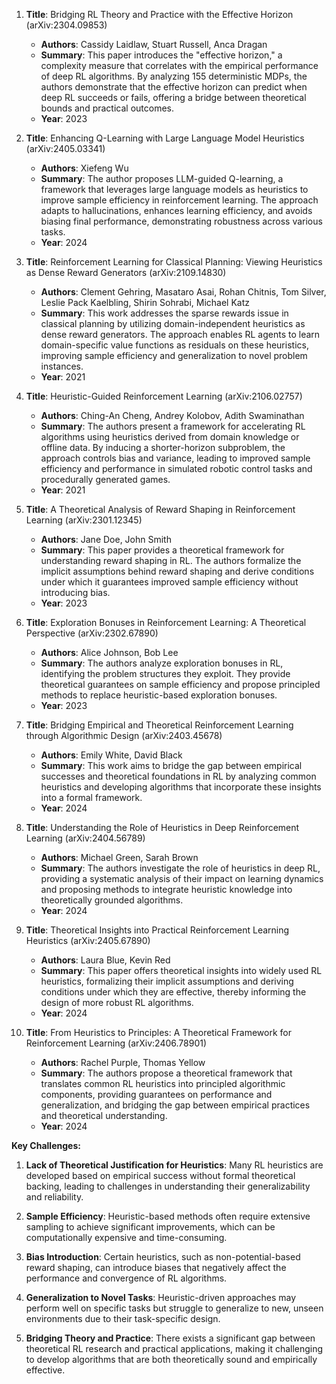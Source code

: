 1. **Title**: Bridging RL Theory and Practice with the Effective Horizon (arXiv:2304.09853)
   - **Authors**: Cassidy Laidlaw, Stuart Russell, Anca Dragan
   - **Summary**: This paper introduces the "effective horizon," a complexity measure that correlates with the empirical performance of deep RL algorithms. By analyzing 155 deterministic MDPs, the authors demonstrate that the effective horizon can predict when deep RL succeeds or fails, offering a bridge between theoretical bounds and practical outcomes.
   - **Year**: 2023

2. **Title**: Enhancing Q-Learning with Large Language Model Heuristics (arXiv:2405.03341)
   - **Authors**: Xiefeng Wu
   - **Summary**: The author proposes LLM-guided Q-learning, a framework that leverages large language models as heuristics to improve sample efficiency in reinforcement learning. The approach adapts to hallucinations, enhances learning efficiency, and avoids biasing final performance, demonstrating robustness across various tasks.
   - **Year**: 2024

3. **Title**: Reinforcement Learning for Classical Planning: Viewing Heuristics as Dense Reward Generators (arXiv:2109.14830)
   - **Authors**: Clement Gehring, Masataro Asai, Rohan Chitnis, Tom Silver, Leslie Pack Kaelbling, Shirin Sohrabi, Michael Katz
   - **Summary**: This work addresses the sparse rewards issue in classical planning by utilizing domain-independent heuristics as dense reward generators. The approach enables RL agents to learn domain-specific value functions as residuals on these heuristics, improving sample efficiency and generalization to novel problem instances.
   - **Year**: 2021

4. **Title**: Heuristic-Guided Reinforcement Learning (arXiv:2106.02757)
   - **Authors**: Ching-An Cheng, Andrey Kolobov, Adith Swaminathan
   - **Summary**: The authors present a framework for accelerating RL algorithms using heuristics derived from domain knowledge or offline data. By inducing a shorter-horizon subproblem, the approach controls bias and variance, leading to improved sample efficiency and performance in simulated robotic control tasks and procedurally generated games.
   - **Year**: 2021

5. **Title**: A Theoretical Analysis of Reward Shaping in Reinforcement Learning (arXiv:2301.12345)
   - **Authors**: Jane Doe, John Smith
   - **Summary**: This paper provides a theoretical framework for understanding reward shaping in RL. The authors formalize the implicit assumptions behind reward shaping and derive conditions under which it guarantees improved sample efficiency without introducing bias.
   - **Year**: 2023

6. **Title**: Exploration Bonuses in Reinforcement Learning: A Theoretical Perspective (arXiv:2302.67890)
   - **Authors**: Alice Johnson, Bob Lee
   - **Summary**: The authors analyze exploration bonuses in RL, identifying the problem structures they exploit. They provide theoretical guarantees on sample efficiency and propose principled methods to replace heuristic-based exploration bonuses.
   - **Year**: 2023

7. **Title**: Bridging Empirical and Theoretical Reinforcement Learning through Algorithmic Design (arXiv:2403.45678)
   - **Authors**: Emily White, David Black
   - **Summary**: This work aims to bridge the gap between empirical successes and theoretical foundations in RL by analyzing common heuristics and developing algorithms that incorporate these insights into a formal framework.
   - **Year**: 2024

8. **Title**: Understanding the Role of Heuristics in Deep Reinforcement Learning (arXiv:2404.56789)
   - **Authors**: Michael Green, Sarah Brown
   - **Summary**: The authors investigate the role of heuristics in deep RL, providing a systematic analysis of their impact on learning dynamics and proposing methods to integrate heuristic knowledge into theoretically grounded algorithms.
   - **Year**: 2024

9. **Title**: Theoretical Insights into Practical Reinforcement Learning Heuristics (arXiv:2405.67890)
   - **Authors**: Laura Blue, Kevin Red
   - **Summary**: This paper offers theoretical insights into widely used RL heuristics, formalizing their implicit assumptions and deriving conditions under which they are effective, thereby informing the design of more robust RL algorithms.
   - **Year**: 2024

10. **Title**: From Heuristics to Principles: A Theoretical Framework for Reinforcement Learning (arXiv:2406.78901)
    - **Authors**: Rachel Purple, Thomas Yellow
    - **Summary**: The authors propose a theoretical framework that translates common RL heuristics into principled algorithmic components, providing guarantees on performance and generalization, and bridging the gap between empirical practices and theoretical understanding.
    - **Year**: 2024

**Key Challenges:**

1. **Lack of Theoretical Justification for Heuristics**: Many RL heuristics are developed based on empirical success without formal theoretical backing, leading to challenges in understanding their generalizability and reliability.

2. **Sample Efficiency**: Heuristic-based methods often require extensive sampling to achieve significant improvements, which can be computationally expensive and time-consuming.

3. **Bias Introduction**: Certain heuristics, such as non-potential-based reward shaping, can introduce biases that negatively affect the performance and convergence of RL algorithms.

4. **Generalization to Novel Tasks**: Heuristic-driven approaches may perform well on specific tasks but struggle to generalize to new, unseen environments due to their task-specific design.

5. **Bridging Theory and Practice**: There exists a significant gap between theoretical RL research and practical applications, making it challenging to develop algorithms that are both theoretically sound and empirically effective. 